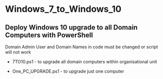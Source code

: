 # Windows_7_to_Windows_10

## Deploy Windows 10 upgrade to all Domain Computers with PowerShell

Domain Admin User and Domain Names in code must be changed or script will not work

- 7TO10.ps1 - to upgrade all domain computers within organisational unit

- One_PC_UPGRADE.ps1 - to upgrade just one computer

